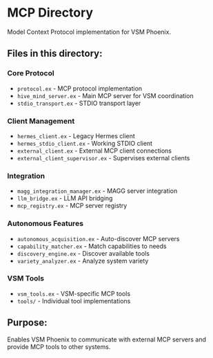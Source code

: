 # MCP Directory

Model Context Protocol implementation for VSM Phoenix.

## Files in this directory:

### Core Protocol
- `protocol.ex` - MCP protocol implementation
- `hive_mind_server.ex` - Main MCP server for VSM coordination
- `stdio_transport.ex` - STDIO transport layer

### Client Management
- `hermes_client.ex` - Legacy Hermes client
- `hermes_stdio_client.ex` - Working STDIO client
- `external_client.ex` - External MCP client connections
- `external_client_supervisor.ex` - Supervises external clients

### Integration
- `magg_integration_manager.ex` - MAGG server integration
- `llm_bridge.ex` - LLM API bridging
- `mcp_registry.ex` - MCP server registry

### Autonomous Features
- `autonomous_acquisition.ex` - Auto-discover MCP servers
- `capability_matcher.ex` - Match capabilities to needs
- `discovery_engine.ex` - Discover available tools
- `variety_analyzer.ex` - Analyze system variety

### VSM Tools
- `vsm_tools.ex` - VSM-specific MCP tools
- `tools/` - Individual tool implementations

## Purpose:
Enables VSM Phoenix to communicate with external MCP servers and provide MCP tools to other systems.